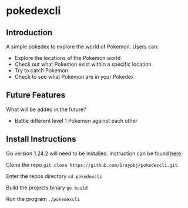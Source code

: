 # pokedexcli
## Introduction
A simple pokedex to explore the world of Pokemon. Users can:
* Explore the locations of the Pokemon world
* Check out what Pokemon exist within a specific location
* Try to catch Pokemon
* Check to see what Pokemon are in your Pokedex

## Future Features
What will be added in the future?
* Battle different level 1 Pokemon against each other

## Install Instructions
Go version 1.24.2 will need to be installed. Instruction can be found [here](https://go.dev/).

Clone the repo
`git clone https://github.com/Graypbj/pokedexcli.git`

Enter the repos directory
`cd pokedexcli`

Build the projects binary
`go build`

Run the program
`./pokedexcli`

